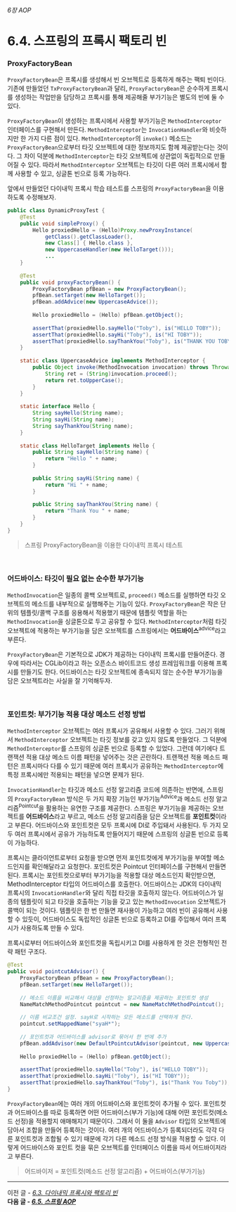 ###### 6장 AOP
# 6.4.  스프링의 프록시 팩토리 빈

### ProxyFactoryBean

`ProxyFactoryBean`은 프록시를 생성해서 빈 오브젝트로 등록하게 해주는 팩퇴 빈이다. 기존에 만들었던 `TxProxyFactoryBean`과 달리, `ProxyFactoryBean`은 순수하게 프록시를 
생성하는 작업만을 담당하고 프록시를 통해 제공해줄 부가기능은 별도의 빈에 둘 수 있다.            

`ProxyFactoryBean`이 생성하는 프록시에서 사용할 부가기능은 `MethodInterceptor` 인터페이스를 구현해서 만든다. `MethodInterceptor`는 `InvocationHandler`와 비슷하지만 한 가지 
다른 점이 있다. `MethodInterceptor`의 `invoke()` 메소드는 `ProxyFactoryBean`으로부터 타깃 오브젝트에 대한 정보까지도 함께 제공받는다는 것이다. 그 차이 덕분에 `MethodInterceptor`는 
타깃 오브젝트에 상관없이 독립적으로 만들어질 수 있다. 따라서 `MethodInterceptor` 오브젝트는 타깃이 다른 여러 프록시에서 함께 사용할 수 있고, 싱글톤 빈으로 등록 가능하다.          

앞에서 만들었던 다이내믹 프록시 학습 테스트를 스프링의 `ProxyFactoryBean`을 이용하도록 수정해보자.  

```java
public class DynamicProxyTest {
    @Test
    public void simpleProxy() {
        Hello proxiedHello = (Hello)Proxy.newProxyInstance(
            getClass().getClassLoader(),
            new Class[] { Hello.class },
            new UppercaseHandler(new HelloTarget()));
            ...
    }
    
    @Test
    public void proxyFactoryBean() {
        ProxyFactoryBean pfBean = new ProxyFactoryBean();
        pfBean.setTarget(new HelloTarget());
        pfBean.addAdvice(new UppercaseAdvice());
        
        Hello proxiedHello = (Hello) pfBean.getObject();
        
        assertThat(proxiedHello.sayHello("Toby"), is("HELLO TOBY"));
        assertThat(proxiedHello.sayHi("Toby"), is("HI TOBY"));
        assertThat(proxiedHello.sayThankYou("Toby"), is("THANK YOU TOBY"));
    }
    
    static class UppercaseAdvice implements MethodInterceptor {
        public Object invoke(MethodInvocation invocation) throws Throwable {
            String ret = (String)invocation.proceed();
            return ret.toUpperCase();
        }
    }
    
    static interface Hello {
        String sayHello(String name);
        String sayHi(String name);
        String sayThankYou(String name);
    }
    
    static class HelloTarget implements Hello {
        public String sayHello(String name) {
            return "Hello " + name; 
        }
        
        public String sayHi(String name) {
            return "Hi " + name;
        }
        
        public String sayThankYou(String name) {
            return "Thank You " + name;
        }
    }
}
```
> 스프링 ProxyFactoryBean을 이용한 다이내믹 프록시 테스트 

<br/>

### 어드바이스: 타깃이 필요 없는 순수한 부가기능 

`MethodInvocation`은 일종의 콜백 오브젝트로, `proceed()` 메소드를 실행하면 타깃 오브젝트의 메소드를 내부적으로 실행해주는 기능이 있다. 
`ProxyFactoryBean`은 작은 단위의 템플릿/콜백 구조를 응용해서 적용했기 때문에 템플릿 역할을 하는 `MethodInvocation`을 싱글톤으로 두고 공유할 수 있다. 
`MethodInterceptor`처럼 타깃 오브젝트에 적용하는 부가기능을 담은 오브젝트를 스프링에서는 **어드바이스**<sup>advice</sup>라고 부른다.                  

`ProxyFactoryBean`은 기본적으로 JDK가 제공하는 다이내믹 프록시를 만들어준다. 경우에 따라서는 CGLib이라고 하는 오픈소스 바이트코드 생성 프레임워크를 이용해 프록시를 만들기도 한다. 
어드바이스는 타깃 오브젝트에 종속되지 않는 순수한 부가기능을 담은 오브젝트라는 사실을 잘 기억해두자.           

<br/>

### 포인트컷: 부가기능 적용 대상 메소드 선정 방법 

`MethodInterceptor` 오브젝트는 여러 프록시가 공유해서 사용할 수 있다. 
그러기 위해서 `MethodInterceptor` 오브젝트는 타깃 정보를 갖고 있지 않도록 만들었다. 
그 덕분에 `MethodInterceptor`를 스프링의 싱글톤 빈으로 등록할 수 있었다. 
그런데 여기에다 트랜잭션 적용 대상 메소드 이름 패턴을 넣어주는 것은 곤란하다. 
트랜잭션 적용 메소드 패턴은 프록시마다 다를 수 있기 때문에 여러 프록시가 공유하는 `MethodInterceptor`에 특정 프록시에만 적용되는 패턴을 넣으면 문제가 된다.                      

`InvocationHandler`는 타깃과 메소드 선정 알고리즘 코드에 의존하는 반면에, 스프링의 `ProxyFactoryBean` 방식은 두 가지 확장 기능인 부가기능<sup>Advice</sup>과 
메소드 선정 알고리즘<sup>Pointcut</sup>을 활용하는 유연한 구조를 제공한다. 
스프링은 부가기능을 제공하는 오브젝트를 **어드바이스**라고 부르고, 메소드 선정 알고리즘을 담은 오브젝트를 **포인트컷**이라고 부른다. 
어드바이스와 포인트컷은 모두 프록시에 DI로 주입돼서 사용된다. 두 가지 모두 여러 프록시에서 공유가 가능하도록 만들어지기 때문에 스프링의 싱글톤 빈으로 등록이 가능하다.                    

프록시는 클라이언트로부터 요청을 받으면 먼저 포인트컷에게 부가기능을 부여할 메소드인지를 확인해달라고 요청한다. 
포인트컷은 Pointcut 인터페이스를 구현해서 만들면 된다. 
프록시는 포인트컷으로부터 부가기능을 적용할 대상 메소드인지 확인받으면, MethodInterceptor 타입의 어드바이스를 호출한다. 
어드바이스는 JDK의 다이내믹 프록시의 `InvocationHandler`와 달리 직접 타깃을 호출하지 않는다. 
어드바이스가 일종의 템플릿이 되고 타깃을 호출하는 기능을 갖고 있는 `MethodInvocation` 오브젝트가 콜백이 되는 것이다. 
템플릿은 한 번 만들면 재사용이 가능하고 여러 빈이 공유해서 사용할 수 있듯이, 어드바이스도 독립적인 싱글톤 빈으로 등록하고 DI를 주입해서 여러 프록시가 사용하도록 만들 수 있다.

프록시로부터 어드바이스와 포인트컷을 독립시키고 DI를 사용하게 한 것은 전형적인 전략 패턴 구조다. 

```java
@Test
public void pointcutAdvisor() {
    ProxyFactoryBean pfBean = new ProxyFactoryBean();
    pfBean.setTarget(new HelloTarget());
    
    // 메소드 이름을 비교해서 대상을 선정하는 알고리즘을 제공하는 포인트컷 생성
    NameMatchMethodPointcut pointcut = new NameMatchMethodPointcut();
    
    // 이름 비교조건 설정. sayH로 시작하는 모든 메소드를 선택하게 한다.
    pointcut.setMappedName("syaH*");
    
    // 포인트컷과 어드바이스를 advisor로 묶어서 한 번에 추가
    pfBean.addAdvisor(new DefaultPointcutAdvisor(pointcut, new UppercaseAdvice()));
          
    Hello proxiedHello = (Hello) pfBean.getObject();
    
    assertThat(proxiedHello.sayHello("Toby"), is("HELLO TOBY"));
    assertThat(proxiedHello.sayHi("Toby"), is("HI TOBY"));
    assertThat(proxiedHello.sayThankYou("Toby"), is("Thank You Toby"));
}
```

`ProxyFactoryBean`에는 여러 개의 어드바이스와 포인트컷이 추가될 수 있다. 
포인트컷과 어드바이스를 따로 등록하면 어떤 어드바이스(부가 기능)에 대해 어떤 포인트컷(메소드 선정)을 적용할지 애매해지기 때문이다. 
그래서 이 둘을 `Advisor` 타입의 오브젝트에 담아서 조합을 만들어 등록하는 것이다. 
여러 개의 어드바이스가 등록되더라도 각각 다른 포인트컷과 조합될 수 있기 때문에 각기 다른 메소드 선정 방식을 적용할 수 있다. 
이렇게 어드바이스와 포인트 컷을 묶은 오브젝트를 인터페이스 이름을 따서 어드바이저라고 부른다. 

> 어드바이저 = 포인트컷(메소드 선정 알고리즘) + 어드바이스(부가기능)

-----

이전 글 - [*6.3. 다이내믹 프록시와 팩토리 빈*](./6.3.%20다이내믹%20프록시와%20팩토리%20빈.md)                    
**다음 글 - [*6.5. 스프링 AOP*](./6.5.%20스프링%20AOP.md)**
